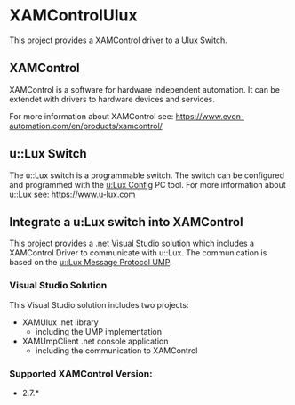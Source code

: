 # XAMControlUlux

This project provides a XAMControl driver to a Ulux Switch.

## XAMControl
XAMControl is a software for hardware independent automation. It can be extendet with drivers to hardware devices and services.

For more information about XAMControl see: https://www.evon-automation.com/en/products/xamcontrol/

## u::Lux Switch

The u::Lux switch is a programmable switch. The switch can be configured and programmed with the [u:Lux Config](https://www.u-lux.com/en/your-project/downloads/) PC tool.
For more information about u::Lux  see: https://www.u-lux.com

## Integrate a u:Lux switch into XAMControl
This project provides a .net Visual Studio solution which includes a XAMControl Driver to communicate with u::Lux. The communication is based on the [u::Lux Message Protocol UMP](https://www.u-lux.com/fileadmin/user_upload/Downloads/PDF/Technische_Downloads/en/uLux_Switch_UMP_en.pdf).

### Visual Studio Solution
This Visual Studio solution includes two projects:
* XAMUlux .net library
  * including the UMP implementation
* XAMUmpClient .net console application
  * including the communication to XAMControl

### Supported XAMControl Version:
* 2.7.*


